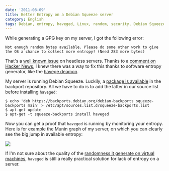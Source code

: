 ```yaml
---
date: '2011-08-09'
title: Better Entropy on a Debian Squeeze server
category: English
tags: Debian, entropy, haveged, Linux, random, security, Debian Squeeze
---
```


While generating a GPG key on my server, I got the following error:

```text
Not enough random bytes available. Please do some other work to give the OS a chance to collect more entropy! (Need 283 more bytes)
```

That's a [well known issue](https://otrs.menandmice.com/otrs/public.pl?Action=PublicFAQ&ItemID=122) on headless servers. Thanks to a [comment on Hacker News](https://news.ycombinator.com/item?id=2703349), I knew there was a way to fix this thanks to software entropy generator, like the [havege deamon](https://www.issihosts.com/haveged/).

My server is running Debian Squeeze. Luckily, a [package is available](https://packages.debian.org/squeeze-backports/haveged) in the backport repository. All we have to do is to add the latter in our source list before installing `haveged`:

```shell-session
$ echo 'deb https://backports.debian.org/debian-backports squeeze-backports main' > /etc/apt/sources.list.d/squeeze-backports.list
$ apt-get update
$ apt-get -t squeeze-backports install haveged
```

Now you can get a proof that `haveged` is running by monitoring your entropy. Here is for example the Munin graph of my server, on which you can clearly see the big jump in available entropy:

![]({attach}increased-entropy-with-haveged.png)

If I'm not sure about the quality of the [randomness it generate on virtual machines](https://jakob.engbloms.se/archives/1374), `haveged` is still a really practical solution for lack of entropy on a server.
